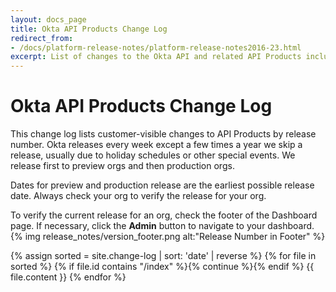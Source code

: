 ```yaml
---
layout: docs_page
title: Okta API Products Change Log
redirect_from:
- /docs/platform-release-notes/platform-release-notes2016-23.html
excerpt: List of changes to the Okta API and related API Products including bug fixes and new features
---
```


# Okta API Products Change Log

This change log lists customer-visible changes to API Products by release number. Okta releases every week except a few times a year we skip
a release, usually due to holiday schedules or other special events. We release first to preview orgs and then production orgs.

Dates for preview and production release are the earliest possible release date. Always check your org to verify the release for your org. 

To verify the current release for an org, check the footer of the Dashboard page. If necessary, click the **Admin** button to navigate to your dashboard.
{% img release_notes/version_footer.png alt:"Release Number in Footer" %}

<div>
{% assign sorted = site.change-log | sort: 'date' | reverse %}
{% for file in sorted %}
  {% if file.id contains "/index" %}{% continue %}{% endif %}
  {{ file.content }}
{% endfor %}
</div>
